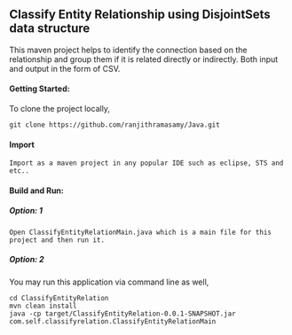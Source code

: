<h2>Classify Entity Relationship using DisjointSets data structure</h2>
	This maven project helps to identify the connection based on the relationship and group them if it is related directly or indirectly. Both input and output in the form of CSV.<br/>
	
<h4>Getting Started:</h4>
	To clone the project locally,
	
	git clone https://github.com/ranjithramasamy/Java.git

<h4>Import</h4>

	Import as a maven project in any popular IDE such as eclipse, STS and etc..

<h4>Build and Run:</h4>
	
<h5>Option: 1</h5>

	Open ClassifyEntityRelationMain.java which is a main file for this project and then run it.
	
<h5>Option: 2</h5>
	You may run this application via command line as well,
	
	cd ClassifyEntityRelation
	mvn clean install
	java -cp target/ClassifyEntityRelation-0.0.1-SNAPSHOT.jar com.self.classifyrelation.ClassifyEntityRelationMain
